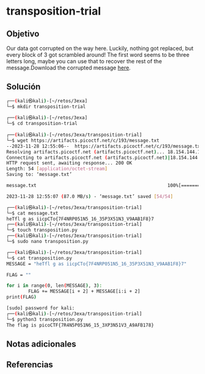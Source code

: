 # transposition-trial

## Objetivo
Our data got corrupted on the way here. Luckily, nothing got replaced, but every block of 3 got scrambled around! The first word seems to be three letters long, maybe you can use that to recover the rest of the message.Download the corrupted message [here](https://artifacts.picoctf.net/c/193/message.txt).
## Solución
```bash
┌──(kali㉿kali)-[~/retos/3exa]
└─$ mkdir transposition-trial
                                                                                                                                                                                                                                            
┌──(kali㉿kali)-[~/retos/3exa]
└─$ cd transposition-trial 
                                                                                                                                                                                                                                            
┌──(kali㉿kali)-[~/retos/3exa/transposition-trial]
└─$ wget https://artifacts.picoctf.net/c/193/message.txt  
--2023-11-28 12:55:06--  https://artifacts.picoctf.net/c/193/message.txt
Resolving artifacts.picoctf.net (artifacts.picoctf.net)... 18.154.144.104, 18.154.144.85, 18.154.144.107, ...
Connecting to artifacts.picoctf.net (artifacts.picoctf.net)|18.154.144.104|:443... connected.
HTTP request sent, awaiting response... 200 OK
Length: 54 [application/octet-stream]
Saving to: ‘message.txt’

message.txt                                                100%[========================================================================================================================================>]      54  --.-KB/s    in 0s      

2023-11-28 12:55:07 (87.0 MB/s) - ‘message.txt’ saved [54/54]

┌──(kali㉿kali)-[~/retos/3exa/transposition-trial]
└─$ cat message.txt                                     
heTfl g as iicpCTo{7F4NRP051N5_16_35P3X51N3_V9AAB1F8}7                                                                    
┌──(kali㉿kali)-[~/retos/3exa/transposition-trial]
└─$ touch transposition.py
┌──(kali㉿kali)-[~/retos/3exa/transposition-trial]
└─$ sudo nano transposition.py 

┌──(kali㉿kali)-[~/retos/3exa/transposition-trial]
└─$ cat transposition.py 
MESSAGE = "heTfl g as iicpCTo{7F4NRP051N5_16_35P3X51N3_V9AAB1F8}7"

FLAG = ""

for i in range(0, len(MESSAGE), 3):
        FLAG += MESSAGE[i + 2] + MESSAGE[i:i + 2]
print(FLAG)

[sudo] password for kali: 
┌──(kali㉿kali)-[~/retos/3exa/transposition-trial]
└─$ python3 transposition.py         
The flag is picoCTF{7R4N5P051N6_15_3XP3N51V3_A9AFB178}

```
## Notas adicionales

## Referencias
